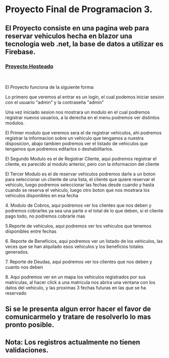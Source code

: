 # Proyecto Final de Programacion 3.
<h2>El Proyecto consiste en una pagina web para reservar vehiculos hecha en blazor una tecnologia web .net, la base de datos a utilizar es Firebase.</h2>
<h3><a href="https://finalprog3.herokuapp.com/">Proyecto Hosteado</a></h3>
<br>
<p> El Proyecto funciona de la siguiente forma: </p>
<p>Lo primero que veremos al entrar es un login, el cual podemos iniciar sesion con el usuario "admin" y la contraseña "admin"</p>
<p>Una vez iniciado sesion nos mostrara un modulo en el cual podremos registrar nuevos usuarios, a la derecha en el menu podremos ver distintos modulos.</p>
<p>El Primer modulo que veremos sera el de registrar vehiculos, ahi podremos registrar la informacion sobre un vehiculo que tengamos a nuestra disposicion, abajo tambien podremos ver el listado de vehiculos que tengamos que podremos editarlos o deshabilitarlos.</p>
<p>El Segundo Modulo es el de Registrar Cliente, aqui podremos registrar el cliente, es parecido al modulo anterior, pero con la informacion del cliente</p>
<p>El Tercer Modulo es el de reservar vehiculos podremos darle a un boton para seleccionar un cliente de una lista, el cliente que quiere reservar el vehiculo, luego podremos seleccionar las fechas desde cuando y hasta cuando se reserva el vehiculo, luego otro boton que nos mostrara los vehiculos disponibles en esa fecha</p>
<p>4. Modulo de Cobros, aqui podremos ver los clientes que nos deben y podremos cobrarles ya sea una parte o el total de lo que deben, si el cliente pago todo, no podremos cobrarle mas</p>
<p>5.Reporte de vehiculos, aqui podremos ver los vehiculos que tenemos disponibles entre fechas </p>
<p>6. Reporte de Beneficios, aqui podremos ver un listado de los vehiculos, las veces que se han alquilado esos vehiculos y los beneficios totales generados.</p>
<p>7. Reporte de Deudas, aqui podremos ver los clientes que nos deben y cuanto nos deben</p>
<p>8. Aqui podremos ver en un mapa los vehiculos registrados por sus matriculas, al hacer click a una matricula nos abrira una ventana con los datos del vehiculo, y las proximas 3 fechas futuras en las que se ha reservado</p>
<h2>Si se le presenta algun error hacer el favor de comunicarmelo y tratare de resolverlo lo mas pronto posible.</h2>
<h2>Nota: Los registros actualmente no tienen validaciones.</h2> 
